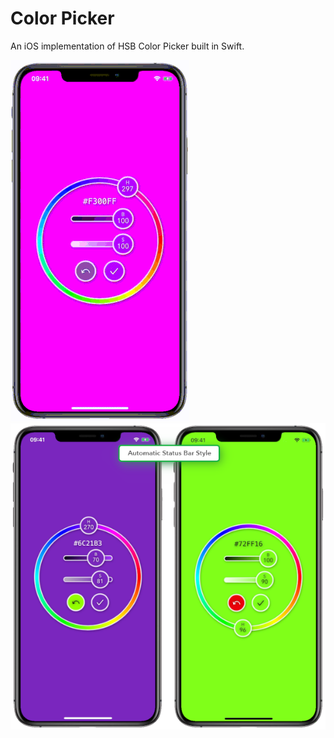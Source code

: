 # Color Picker

An iOS implementation of HSB Color Picker built in Swift.

<p float="left">
  <img src="/ColorPicker/Resources/Color-Picker-Preview.gif" /> 
  <img src="/ColorPicker/Resources/color_picker_preview.png" />
</p>
